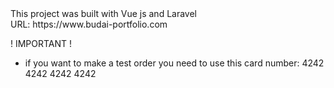 <div>This project was built with Vue js and Laravel</div>
URL: https://www.budai-portfolio.com

! IMPORTANT !
- if you want to make a test order you need to use this card number: 4242 4242 4242 4242
